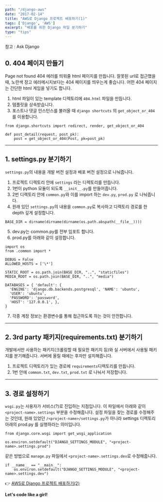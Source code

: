 ```yaml
---
path: "/django-aws"
date: "2017-02-14"
title: "AWS로 Django 프로젝트 배포하기(1)"
tags: ['Django', 'AWS']
excerpt: "배포를 위한 Django 파일 분기하기"
type: "tips"
---
```


참고 : Ask Django

## 0. 404 페이지 만들기

Page not found 404 에러를 띄워줄 html 페이지를 만듭니다. 잘못된 url로 접근했을 때, 노란색 장고 에러메시지보다는 404 페이지를 띄우는게 좋습니다. 어떤 404 페이지는 간단한 html 게임을 넣기도 합니다.

1. html 파일이 있는 template 디렉토리에 `404.html` 파일을 만듭니다.
2. 템플릿을 상속받습니다.
3. 포스트나 댓글 인스턴스를 불러올 때 `django shortcuts` 의 `get_object_or_404`를 이용합니다.

```
from django.shortcuts import redirect, render, get_object_or_404

def post_detail(request, post_pk):
    post = get_object_or_404(Post, pk=post_pk)
```

---

## 1. settings.py 분기하기
`settings.py`의 내용을 개발 버전 설정과 배포 버전 설정으로 나눠줍니다.

1. 프로젝트 디렉토리 안에 `settings` 라는 디렉토리를 만듭니다.
2. 1번이 python 모듈이 되도록 `__init__.py`를 만들어줍니다.
3. 2번 디렉토리 안에 `common.py`와 이를 import 하는 `dev.py`, `prod.py` 로 나눠줍니다.
4. 원래 있던 `settings.py`의 내용을 `common.py`로 복사하고 디렉토리 경로를 한 depth 깊게 설정합니다.
```
BASE_DIR = dirname(dirname(dirname(os.path.abspath(__file__))))
```
5. dev.py는 common.py를 전부 임포트 합니다.
6. prod.py를 아래와 같이 설정합니다.

```
import os
from .common import *

DEBUG = False
ALLOWED_HOSTS = ['\*']

STATIC_ROOT = os.path.join(BASE_DIR, "..", "staticfiles")
MEDIA_ROOT = os.path.join(BASE_DIR, "..", "media")

DATABASES = { 'default': {
  'ENGINE': 'django.db.backends.postgresql', 'NAME': 'ubuntu',
  'USER': 'ubuntu',
  'PASSWORD': 'password',
  'HOST': '127.0.0.1', },
}
```

7. 각종 계정 정보는 환경변수를 통해 접근하도록 하는 것이 안전합니다.

---

## 2. 3rd party 패키지(requirements.txt) 분기하기

개발에서만 사용하는 패키지(크롤링할 때 필요한 패키지 등)와 실 서버에서 사용될 패키지를 분기해줍니다. 서버에 올릴 때에는 후자만 설치해줍니다.

1. 프로젝트 디렉토리가 있는 경로에 `requirements`디렉토리를 만듭니다.
2. 1번 안에 `common.txt`, `dev.txt`, `prod.txt` 로 나눠서 저장합니다.

---

## 3. 경로 설정하기
`wsgi.py`는 사용자가 서비스(?)로 진입하는 지점입니다. 이 파일에서 아래와 같이 `<project-name>.settings` 부분을 수정해줍니다. 설정 파일을 찾는 경로를 수정해주는 것인데, 원래 있었던 `/<project-name>/settings.py`가 아니라 settings 디렉토리 아래의 prod.py 를 실행하라는 의미입니다.

```
from django.core.wsgi import get_wsgi_application

os.environ.setdefault("DJANGO_SETTINGS_MODULE", "<project-name>.settings.prod")
```

같은 방법으로 `manage.py` 파일에서 `<project-name>.settings.dev`로 수정해줍니다.

```
if __name__ == "__main__":
    os.environ.setdefault("DJANGO_SETTINGS_MODULE", "<project-name>.settings.dev")
```

:point_right: [AWS로 Django 프로젝트 배포하기(2)](/aws-deploy)

__Let's code like a girl!__
